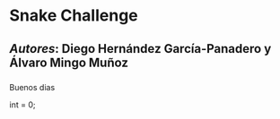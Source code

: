 #  Snake Challenge
## **_Autores_**: Diego Hernández García-Panadero y Álvaro Mingo Muñoz
###  

Buenos dias

int = 0;


